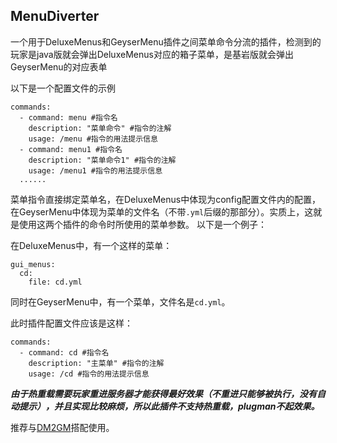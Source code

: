 MenuDiverter
---
一个用于DeluxeMenus和GeyserMenu插件之间菜单命令分流的插件，检测到的玩家是java版就会弹出DeluxeMenus对应的箱子菜单，是基岩版就会弹出GeyserMenu的对应表单

以下是一个配置文件的示例
```
commands:
  - command: menu #指令名
    description: "菜单命令" #指令的注解
    usage: /menu #指令的用法提示信息
  - command: menu1 #指令名
    description: "菜单命令1" #指令的注解
    usage: /menu1 #指令的用法提示信息
  ......
```
菜单指令直接绑定菜单名，在DeluxeMenus中体现为config配置文件内的配置，在GeyserMenu中体现为菜单的文件名（不带`.yml`后缀的那部分）。实质上，这就是使用这两个插件的命令时所使用的菜单参数。
以下是一个例子：

在DeluxeMenus中，有一个这样的菜单：
```
gui_menus:
  cd: 
    file: cd.yml
```
同时在GeyserMenu中，有一个菜单，文件名是`cd.yml`。

此时插件配置文件应该是这样：
```
commands:
  - command: cd #指令名
    description: "主菜单" #指令的注解
    usage: /cd #指令的用法提示信息
```

***由于热重载需要玩家重进服务器才能获得最好效果（不重进只能够被执行，没有自动提示），并且实现比较麻烦，所以此插件不支持热重载，plugman不起效果。***

推荐与[DM2GM](https://github.com/re-poem/DM2GM)搭配使用。